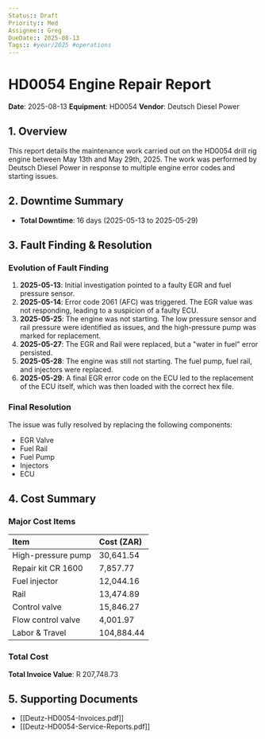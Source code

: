 ```yaml
---
Status:: Draft
Priority:: Med
Assignee:: Greg
DueDate:: 2025-08-13
Tags:: #year/2025 #operations
---
```


# HD0054 Engine Repair Report

**Date**: 2025-08-13
**Equipment**: HD0054
**Vendor**: Deutsch Diesel Power

## 1. Overview

This report details the maintenance work carried out on the HD0054 drill rig engine between May 13th and May 29th, 2025. The work was performed by Deutsch Diesel Power in response to multiple engine error codes and starting issues.

## 2. Downtime Summary

- **Total Downtime**: 16 days (2025-05-13 to 2025-05-29)

## 3. Fault Finding & Resolution

### Evolution of Fault Finding

1.  **2025-05-13**: Initial investigation pointed to a faulty EGR and fuel pressure sensor.
2.  **2025-05-14**: Error code 2061 (AFC) was triggered. The EGR value was not responding, leading to a suspicion of a faulty ECU.
3.  **2025-05-25**: The engine was not starting. The low pressure sensor and rail pressure were identified as issues, and the high-pressure pump was marked for replacement.
4.  **2025-05-27**: The EGR and Rail were replaced, but a "water in fuel" error persisted.
5.  **2025-05-28**: The engine was still not starting. The fuel pump, fuel rail, and injectors were replaced.
6.  **2025-05-29**: A final EGR error code on the ECU led to the replacement of the ECU itself, which was then loaded with the correct hex file.

### Final Resolution

The issue was fully resolved by replacing the following components:
- EGR Valve
- Fuel Rail
- Fuel Pump
- Injectors
- ECU

## 4. Cost Summary

### Major Cost Items

| Item | Cost (ZAR) |
| :--- | :--- |
| High-pressure pump | 30,641.54 |
| Repair kit CR 1600 | 7,857.77 |
| Fuel injector | 12,044.16 |
| Rail | 13,474.89 |
| Control valve | 15,846.27 |
| Flow control valve | 4,001.97 |
| Labor & Travel | 104,884.44 |

### Total Cost

**Total Invoice Value**: R 207,748.73

## 5. Supporting Documents

- [[Deutz-HD0054-Invoices.pdf]]
- [[Deutz-HD0054-Service-Reports.pdf]]

